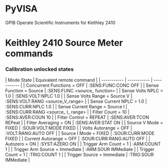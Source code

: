 # PyVISA
GPIB Operate Scientific Instruments for Keithley 2410


# Keithley 2410 Source Meter commands

### Calibration unlocked states


| Mode State  | Equivalent remote command |
| ----------- | ----------- | ----------- |
| Concurrent Functions = OFF       | :SENS:FUNC:CONC OFF                  |
| Sense Function = Source          | :SENS:FUNC <source_ function>        |
| Sense Volts NPLC = 1.0           | :SENS:VOLT:NPLC 1.0                  |
| Sense Volts Range = Source V     | :SENS:VOLT:RANG <source_V_range>     |
| Sense Current NPLC = 1.0         | :SENS:CURR:NPLC 1.0                  |
| Sense Current Range = Source I   | :SENS:CURR:RANG <source_ I_ range>   |
| Filter Count = 10                | :SENS:AVER:COUN 10                   |
| Filter Control = REPEAT          | :SENS:AVER:TCON REPeat               |
| Filter Averaging = ON            | :SENS:AVER:STAT ON                   |
| Source V Mode = FIXED            | :SOUR:VOLT:MODE FIXED                |
| Volts Autorange = OFF            | :VOLT:RANG:AUTO OFF                  |
| Source I Mode = FIXED            | :SOUR:CURR:MODE FIXED                |
| Current Autorange = OFF          | :SOUR:CURR:RANG:AUTO OFF             |
| Autozero = ON                    | :SYST:AZERO ON                       |
| Trigger Arm Count = 1            | :ARM:COUNT 1                         |
| Trigger Arm Source = Immediate   | :ARM:SOUR IMMediate                  |
| Trigger Count = 1                | :TRIG:COUNT 1                        |
| Trigger Source = Immediate       | :TRIG:SOUR IMMediate                 |
